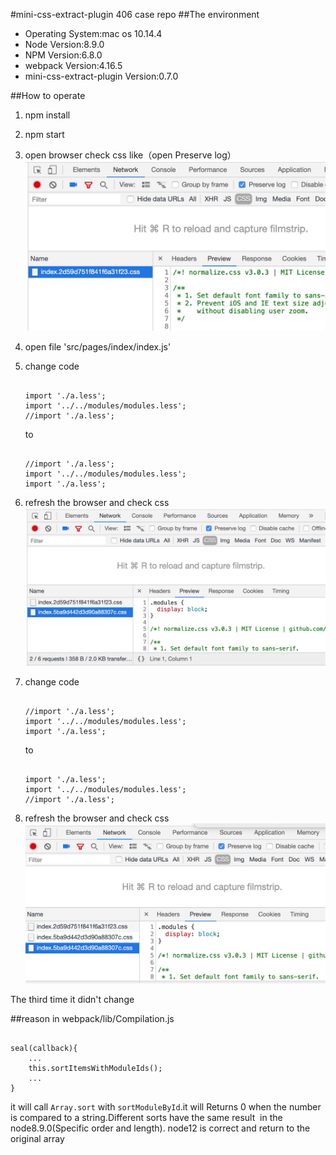 #mini-css-extract-plugin 406 case repo
##The environment

* Operating System:mac os 10.14.4
* Node Version:8.9.0
* NPM Version:6.8.0
* webpack Version:4.16.5
* mini-css-extract-plugin Version:0.7.0

##How to operate
1. npm install
2. npm start
4. open browser check css like（open Preserve log）
![Image text](./readme_img/1.jpg)
3. open file 'src/pages/index/index.js'
4. change code
	
	```
	
	import './a.less';  
	import '../../modules/modules.less';  
	//import './a.less';  
	
	```
	to
	
	```
	
	//import './a.less';  
	import '../../modules/modules.less';  
	import './a.less';  
	
	```
5. refresh the browser and check css
![Image text](./readme_img/2.jpg)
6. change code
	
	```
	
	//import './a.less';  
	import '../../modules/modules.less';  
	import './a.less';  
	
	```
	to
	
	```
	
	import './a.less';  
	import '../../modules/modules.less';  
	//import './a.less';  
	
	```
5. refresh the browser and check css
![Image text](./readme_img/3.jpg)

The third time it didn't change

##reason
in webpack/lib/Compilation.js

```

seal(callback){
	...
	this.sortItemsWithModuleIds();
	...
}

```
it will call `Array.sort` with `sortModuleById`.it will Returns 0 when the number is compared to a string.Different sorts have the same result
 in the node8.9.0(Specific order and length). node12 is correct and return to the original array
 
  
 




